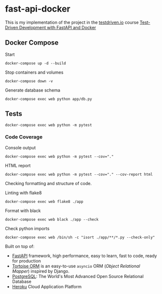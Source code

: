 # fast-api-docker

This is my implementation of the project in the  [testdriven.io](https://testdriven.io/) course 
[Test-Driven Development with FastAPI and Docker](https://testdriven.io/courses/tdd-fastapi/)


## Docker Compose

Start
```
docker-compose up -d --build 
```

Stop containers and volumes
```
docker-compose down -v
```


Generate database schema
```
docker-compose exec web python app/db.py
```

## Tests

```
docker-compose exec web python -m pytest
```

### Code Coverage

Console output
```
docker-compose exec web python -m pytest --cov="."
```

HTML report
```
docker-compose exec web python -m pytest --cov="." --cov-report html
```

Checking formatting and structure of code.

Linting with flake8

```
docker-compose exec web flake8 ./app
```


Format with black

```
docker-compose exec web black ./app --check
```

Check python imports

```
docker-compose exec web /bin/sh -c "isort ./app/**/*.py --check-only"
```


Built on top of:
* [FastAPI](https://fastapi.tiangolo.com) framework, high performance, easy to learn, fast to code, ready for production
* [Tortoise ORM](https://tortoise-orm.readthedocs.io/en/latest/index.html#) is an easy-to-use `asyncio` ORM (_Object Relational Mapper_) inspired by Django.
* [PostgreSQL](https://www.postgresql.org): The World's Most Advanced Open Source Relational Database
* [Heroku](https://www.heroku.com) Cloud Application Platform



